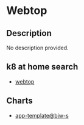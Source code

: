# Webtop

## Description

No description provided.

## k8 at home search

- [webtop](https://nanne.dev/k8s-at-home-search/#/webtop)

## Charts

- [app-template@bjw-s](https://bjw-s.github.io/helm-charts/)

